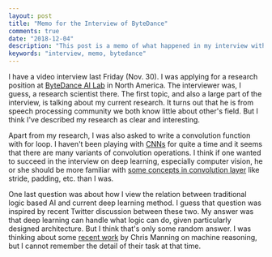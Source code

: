 ```yaml
---
layout: post
title: "Memo for the Interview of ByteDance"
comments: true
date: "2018-12-04"
description: "This post is a memo of what happened in my interview with ByteDance the other day"
keywords: "interview, memo, bytedance"
---
```


I have a video interview last Friday (Nov. 30). I was applying for a research position at [ByteDance AI Lab](https://bytedance.com/ai_lab/) in North America. The interviewer was, I guess, a research scientist there. The first topic, and also a large part of the interview, is talking about my current research.
It turns out that he is from speech processing community we both know little about other's field. But I think I've described my research as clear and interesting.

Apart from my research, I was also asked to write a convolution function with for loop. I haven't been playing with [CNNs](http://cs231n.github.io/convolutional-networks/) for quite a time and it seems that there are many variants of convolution operations. I think if one wanted to succeed in the interview on deep learning, especially computer vision, he or she should be more familiar with [some concepts in convolution layer](https://www.tensorflow.org/api_docs/python/tf/nn/conv2d) like stride, padding, etc. than I was.

One last question was about how I view the relation between traditional logic based AI and current deep learning method. I guess that question was inspired by recent Twitter discussion between these two. My answer was that deep learning can handle what logic can do, given particularly designed architecture. But I think that's only some random answer. I was thinking about some [recent work](https://arxiv.org/pdf/1803.03067.pdf) by Chris Manning on machine reasoning, but I cannot remember the detail of their task at that time.